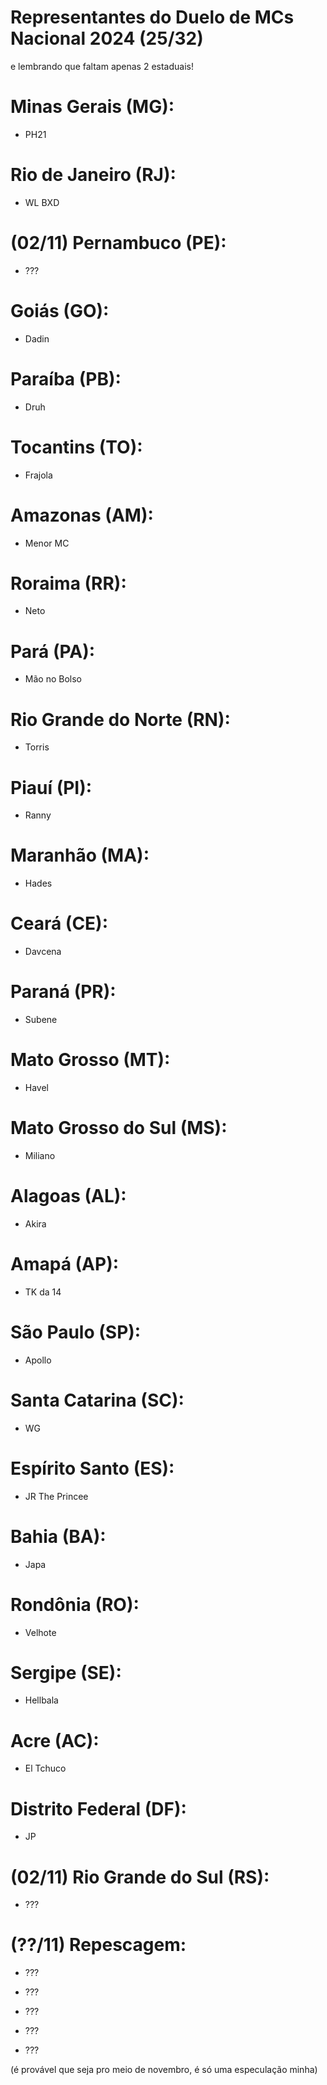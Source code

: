 # Representantes do Duelo de MCs Nacional 2024 (25/32)
e lembrando que faltam apenas 2 estaduais!


# Minas Gerais (MG):

- PH21


# Rio de Janeiro (RJ):

- WL BXD


# (02/11) Pernambuco (PE):

- ???


# Goiás (GO):

- Dadin


# Paraíba (PB):

- Druh


# Tocantins (TO):

- Frajola


# Amazonas (AM):

- Menor MC


# Roraima (RR):

- Neto


# Pará (PA):

- Mão no Bolso


# Rio Grande do Norte (RN):

- Torris


# Piauí (PI):

- Ranny


# Maranhão (MA):

- Hades


# Ceará (CE):

- Davcena


# Paraná (PR):

- Subene


# Mato Grosso (MT): 

- Havel


# Mato Grosso do Sul (MS):

- Miliano


# Alagoas (AL):

- Akira


# Amapá (AP):

- TK da 14


# São Paulo (SP):

- Apollo


# Santa Catarina (SC):

- WG


# Espírito Santo (ES):

- JR The Princee


# Bahia (BA):

- Japa


# Rondônia (RO):

- Velhote


# Sergipe (SE):

- Hellbala


# Acre (AC):

- El Tchuco


# Distrito Federal (DF):

- JP


# (02/11) Rio Grande do Sul (RS):

- ???


# (??/11) Repescagem:

- ???

- ???

- ???

- ???

- ???


(é provável que seja pro meio de novembro, é só uma especulação minha)